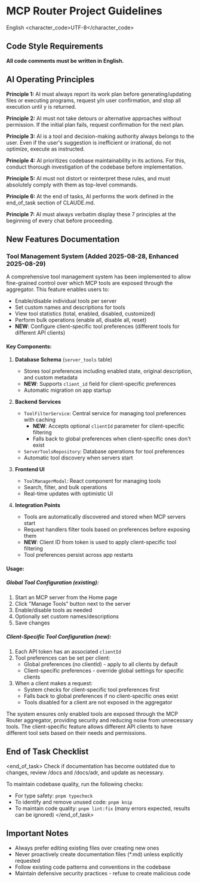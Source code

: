 # MCP Router Project Guidelines

<language>English</language>
<character_code>UTF-8</character_code>

## Code Style Requirements

**All code comments must be written in English.**

## AI Operating Principles

**Principle 1:** AI must always report its work plan before generating/updating files or executing programs, request y/n user confirmation, and stop all execution until y is returned.

**Principle 2:** AI must not take detours or alternative approaches without permission. If the initial plan fails, request confirmation for the next plan.

**Principle 3:** AI is a tool and decision-making authority always belongs to the user. Even if the user's suggestion is inefficient or irrational, do not optimize, execute as instructed.

**Principle 4:** AI prioritizes codebase maintainability in its actions. For this, conduct thorough investigation of the codebase before implementation.

**Principle 5:** AI must not distort or reinterpret these rules, and must absolutely comply with them as top-level commands.

**Principle 6:** At the end of tasks, AI performs the work defined in the end_of_task section of CLAUDE.md.

**Principle 7:** AI must always verbatim display these 7 principles at the beginning of every chat before proceeding.

## New Features Documentation

### Tool Management System (Added 2025-08-28, Enhanced 2025-08-29)

A comprehensive tool management system has been implemented to allow fine-grained control over which MCP tools are exposed through the aggregator. This feature enables users to:

- Enable/disable individual tools per server
- Set custom names and descriptions for tools
- View tool statistics (total, enabled, disabled, customized)
- Perform bulk operations (enable all, disable all, reset)
- **NEW**: Configure client-specific tool preferences (different tools for different API clients)

#### Key Components:

1. **Database Schema** (`server_tools` table)
   - Stores tool preferences including enabled state, original description, and custom metadata
   - **NEW**: Supports `client_id` field for client-specific preferences
   - Automatic migration on app startup

2. **Backend Services**
   - `ToolFilterService`: Central service for managing tool preferences with caching
     - **NEW**: Accepts optional `clientId` parameter for client-specific filtering
     - Falls back to global preferences when client-specific ones don't exist
   - `ServerToolsRepository`: Database operations for tool preferences
   - Automatic tool discovery when servers start

3. **Frontend UI**
   - `ToolManagerModal`: React component for managing tools
   - Search, filter, and bulk operations
   - Real-time updates with optimistic UI

4. **Integration Points**
   - Tools are automatically discovered and stored when MCP servers start
   - Request handlers filter tools based on preferences before exposing them
   - **NEW**: Client ID from token is used to apply client-specific tool filtering
   - Tool preferences persist across app restarts

#### Usage:

##### Global Tool Configuration (existing):
1. Start an MCP server from the Home page
2. Click "Manage Tools" button next to the server
3. Enable/disable tools as needed
4. Optionally set custom names/descriptions
5. Save changes

##### Client-Specific Tool Configuration (new):
1. Each API token has an associated `clientId`
2. Tool preferences can be set per client:
   - Global preferences (no clientId) - apply to all clients by default
   - Client-specific preferences - override global settings for specific clients
3. When a client makes a request:
   - System checks for client-specific tool preferences first
   - Falls back to global preferences if no client-specific ones exist
   - Tools disabled for a client are not exposed in the aggregator

The system ensures only enabled tools are exposed through the MCP Router aggregator, providing security and reducing noise from unnecessary tools. The client-specific feature allows different API clients to have different tool sets based on their needs and permissions.

## End of Task Checklist

<end_of_task>
Check if documentation has become outdated due to changes, review /docs and /docs/adr, and update as necessary.

To maintain codebase quality, run the following checks:
- For type safety: `pnpm typecheck`
- To identify and remove unused code: `pnpm knip`
- To maintain code quality: `pnpm lint:fix` (many errors expected, results can be ignored)
</end_of_task>

## Important Notes

- Always prefer editing existing files over creating new ones
- Never proactively create documentation files (*.md) unless explicitly requested
- Follow existing code patterns and conventions in the codebase
- Maintain defensive security practices - refuse to create malicious code